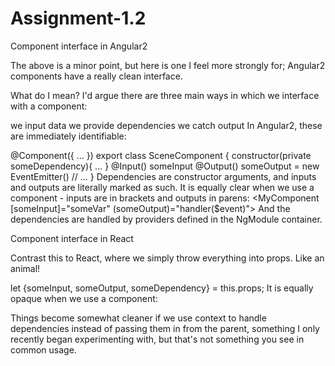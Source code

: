 # Assignment-1.2

Component interface in Angular2

The above is a minor point, but here is one I feel more strongly for; Angular2 components have a really clean interface.

What do I mean? I'd argue there are three main ways in which we interface with a component:

we input data
we provide dependencies
we catch output
In Angular2, these are immediately identifiable:

@Component({ ... })
export class SceneComponent {
  constructor(private someDependency){ ... }
  @Input() someInput
  @Output() someOutput = new EventEmitter<SomeType>()
  // ...
}
Dependencies are constructor arguments, and inputs and outputs are literally marked as such. It is equally clear when we use a component - inputs are in brackets and outputs in parens:
<MyComponent [someInput]="someVar" (someOutput)="handler($event)">
And the dependencies are handled by providers defined in the NgModule container.

Component interface in React

Contrast this to React, where we simply throw everything into props. Like an animal!

let {someInput, someOutput, someDependency} = this.props;
It is equally opaque when we use a component:

<MyComponent someInput={someVar} someOutput={handler} someDependency={someDep}>
Things become somewhat cleaner if we use context to handle dependencies instead of passing them in from the parent, something I only recently began experimenting with, but that's not something you see in common usage.
